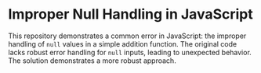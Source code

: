 # Improper Null Handling in JavaScript

This repository demonstrates a common error in JavaScript: the improper handling of `null` values in a simple addition function.  The original code lacks robust error handling for `null` inputs, leading to unexpected behavior. The solution demonstrates a more robust approach.